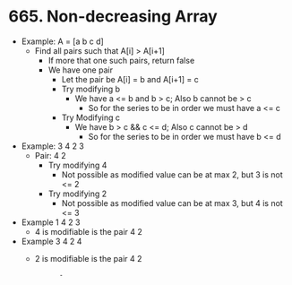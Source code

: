 # 665. Non-decreasing Array
  - Example: A = [a b c  d]
      - Find all pairs such that A[i] > A[i+1]
        - If more that one such pairs, return false
        - We have one pair
          -  Let the pair be A[i] = b  and A[i+1] = c
          -  Try modifying b
              - We have  a <= b and b > c; Also b cannot be > c
                - So for the series to be in order we must have a <= c
          - Try Modifying c
            - We have  b > c && c <= d; Also c cannot be > d
              -  So for the series to be in order we must have b <= d
  - Example: 3 4 2 3
    - Pair: 4 2
      - Try modifying 4
        - Not possible as modified value can be at max 2, but 3 is not <= 2
      - Try modifying 2
        - Not possible as modified value can be at max 3, but 4 is not <= 3
  - Example 1 4 2 3
    - 4 is modifiable is the pair 4 2
  - Example 3 4 2 4
    - 2 is modifiable is the pair 4 2 

                -

